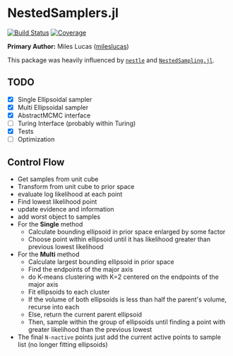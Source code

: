 # NestedSamplers.jl

[![Build Status](https://github.com/mileslucas/NestedSamplers.jl/workflows/CI/badge.svg)](https://github.com/mileslucas/NestedSamplers.jl/actions)
[![Coverage](https://codecov.io/gh/mileslucas/NestedSamplers.jl/branch/master/graph/badge.svg)](https://codecov.io/gh/mileslucas/NestedSamplers.jl)

**Primary Author:** Miles Lucas ([mileslucas](https://github.com/mileslucas))

This package was heavily influenced by [`nestle`](https://github.com/kbarbary/nestle) and [`NestedSampling.jl`](https://github.com/kbarbary/NestedSampling.jl).

## TODO

- [x] Single Ellipsoidal sampler
- [x] Multi Ellipsoidal sampler
- [x] AbstractMCMC interface
- [ ] Turing Interface (probably within Turing)
- [x] Tests
- [ ] Optimization

## Control Flow


* Get samples from unit cube
* Transform from unit cube to prior space
* evaluate log likelihood at each point
* Find lowest likelihood point
* update evidence and information
* add worst object to samples
* For the **Single** method
  * Calculate bounding ellipsoid in prior space enlarged by some factor
  * Choose point within ellipsoid until it has likelihood greater than previous lowest likelihood
* For the **Multi** method
  * Calculate largest bounding ellipsoid in prior space
  * Find the endpoints of the major axis
  * do K-means clustering with K=2 centered on the endpoints of the major axis
  * Fit ellipsoids to each cluster
  * If the volume of both ellipsoids is less than half the parent's volume, recurse into each
  * Else, return the current parent ellipsoid
  * Then, sample within the group of ellipsoids until finding a point with greater likelihood than the previous lowest
* The final `N-nactive` points just add the current active points to sample list (no longer fitting ellipsoids)
